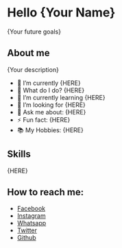 # Hello {Your Name}

{Your future goals}

## About me

{Your description}

- 🔭 I’m currently {HERE}
- 🔮 What do I do? {HERE}
- 🌱 I’m currently learning {HERE}
- 🤔 I’m looking for {HERE}
- 💬 Ask me about: {HERE}
- ⚡ Fun fact: {HERE}
- 📚 My Hobbies: {HERE}

## Skills
{HERE}

## How to reach me:
- [Facebook]()
- [Instagram]()
- [Whatsapp]()
- [Twitter]()
- [Github]()